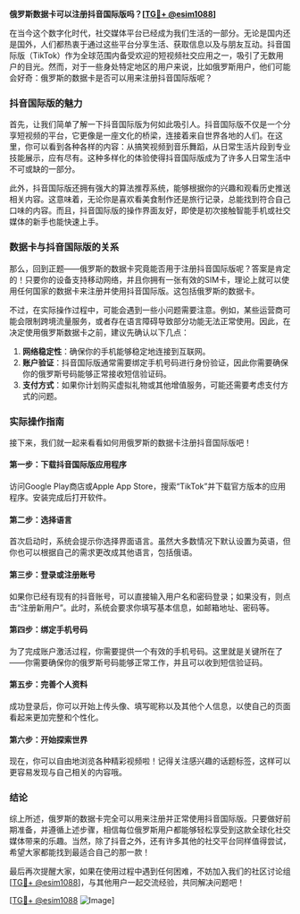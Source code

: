 **俄罗斯数据卡可以注册抖音国际版吗？[[TG💪+ @esim1088](https://t.me/s/esim1088)]**

在当今这个数字化时代，社交媒体平台已经成为我们生活的一部分。无论是国内还是国外，人们都热衷于通过这些平台分享生活、获取信息以及与朋友互动。抖音国际版（TikTok）作为全球范围内备受欢迎的短视频社交应用之一，吸引了无数用户的目光。然而，对于一些身处特定地区的用户来说，比如俄罗斯用户，他们可能会好奇：俄罗斯的数据卡是否可以用来注册抖音国际版呢？

### 抖音国际版的魅力

首先，让我们简单了解一下抖音国际版为何如此吸引人。抖音国际版不仅是一个分享短视频的平台，它更像是一座文化的桥梁，连接着来自世界各地的人们。在这里，你可以看到各种各样的内容：从搞笑视频到音乐舞蹈，从日常生活片段到专业技能展示，应有尽有。这种多样化的体验使得抖音国际版成为了许多人日常生活中不可或缺的一部分。

此外，抖音国际版还拥有强大的算法推荐系统，能够根据你的兴趣和观看历史推送相关内容。这意味着，无论你是喜欢看美食制作还是旅行记录，总能找到符合自己口味的内容。而且，抖音国际版的操作界面友好，即使是初次接触智能手机或社交媒体的新手也能快速上手。

### 数据卡与抖音国际版的关系

那么，回到正题——俄罗斯的数据卡究竟能否用于注册抖音国际版呢？答案是肯定的！只要你的设备支持移动网络，并且你拥有一张有效的SIM卡，理论上就可以使用任何国家的数据卡来注册并使用抖音国际版。这包括俄罗斯的数据卡。

不过，在实际操作过程中，可能会遇到一些小问题需要注意。例如，某些运营商可能会限制跨境流量服务，或者存在语言障碍导致部分功能无法正常使用。因此，在决定使用俄罗斯数据卡之前，建议先确认以下几点：

1. **网络稳定性**：确保你的手机能够稳定地连接到互联网。
2. **账户验证**：抖音国际版通常需要绑定手机号码进行身份验证，因此你需要确保你的俄罗斯号码能够正常接收短信验证码。
3. **支付方式**：如果你计划购买虚拟礼物或其他增值服务，可能还需要考虑支付方式的问题。

### 实际操作指南

接下来，我们就一起来看看如何用俄罗斯的数据卡注册抖音国际版吧！

#### 第一步：下载抖音国际版应用程序
访问Google Play商店或Apple App Store，搜索“TikTok”并下载官方版本的应用程序。安装完成后打开软件。

#### 第二步：选择语言
首次启动时，系统会提示你选择界面语言。虽然大多数情况下默认设置为英语，但你也可以根据自己的需求更改成其他语言，包括俄语。

#### 第三步：登录或注册账号
如果你已经有现有的抖音账号，可以直接输入用户名和密码登录；如果没有，则点击“注册新用户”。此时，系统会要求你填写基本信息，如邮箱地址、密码等。

#### 第四步：绑定手机号码
为了完成账户激活过程，你需要提供一个有效的手机号码。这里就是关键所在了——你需要确保你的俄罗斯号码能够正常工作，并且可以收到短信验证码。

#### 第五步：完善个人资料
成功登录后，你可以开始上传头像、填写昵称以及其他个人信息，以使自己的页面看起来更加完整和个性化。

#### 第六步：开始探索世界
现在，你可以自由地浏览各种精彩视频啦！记得关注感兴趣的话题标签，这样可以更容易发现与自己相关的内容哦。

### 结论

综上所述，俄罗斯的数据卡完全可以用来注册并正常使用抖音国际版。只要做好前期准备，并遵循上述步骤，相信每位俄罗斯用户都能够轻松享受到这款全球化社交媒体带来的乐趣。当然，除了抖音之外，还有许多其他的社交平台同样值得尝试，希望大家都能找到最适合自己的那一款！

最后再次提醒大家，如果在使用过程中遇到任何困难，不妨加入我们的社区讨论组[[TG💪+ @esim1088](https://t.me/s/esim1088)]，与其他用户一起交流经验，共同解决问题吧！

[[TG💪+ @esim1088](https://t.me/s/esim1088) ![Image](https://i.postimg.cc/4NQfJmqS/Snipaste-2025-05-13-00-14-12.png)]